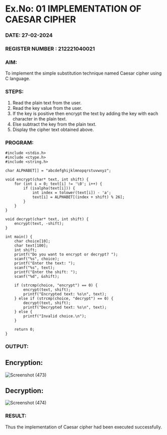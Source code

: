 # Ex.No: 01 IMPLEMENTATION OF CAESAR CIPHER
### DATE: 27-02-2024                                                                          
### REGISTER NUMBER : 212221040021
### AIM: 
To implement the simple substitution technique named Caesar cipher using C language.
### STEPS:
1. Read the plain text from the user.
2. Read the key value from the user.
3. If the key is positive then encrypt the text by adding the key with each character in the plain text.
4. Else subtract the key from the plain text.
5. Display the cipher text obtained above.

### PROGRAM:
```
#include <stdio.h>
#include <ctype.h>
#include <string.h>

char ALPHABET[] = "abcdefghijklmnopqrstuvwxyz";

void encrypt(char* text, int shift) {
    for (int i = 0; text[i] != '\0'; i++) {
        if (isalpha(text[i])) {
            int index = tolower(text[i]) - 'a';
            text[i] = ALPHABET[(index + shift) % 26];
        }
    }
}

void decrypt(char* text, int shift) {
    encrypt(text, -shift);
}

int main() {
    char choice[10];
    char text[100];
    int shift;
    printf("Do you want to encrypt or decrypt? ");
    scanf("%s", choice);
    printf("Enter the text: ");
    scanf("%s", text);
    printf("Enter the shift: ");
    scanf("%d", &shift);

    if (strcmp(choice, "encrypt") == 0) {
        encrypt(text, shift);
        printf("Encrypted text: %s\n", text);
    } else if (strcmp(choice, "decrypt") == 0) {
        decrypt(text, shift);
        printf("Decrypted text: %s\n", text);
    } else {
        printf("Invalid choice.\n");
    }

    return 0;
}
```


### OUTPUT:

## Encryption:
![Screenshot (473)](https://github.com/ashmistalin/Ceaser_cipher/assets/103128410/1625b02f-588c-46e7-9073-8451412bf4fe)

## Decryption:
![Screenshot (474)](https://github.com/ashmistalin/Ceaser_cipher/assets/103128410/dc0d29b1-b4ef-4c69-9ad8-ae0210e72526)


### RESULT:
Thus the implementation of Caesar cipher had been executed successfully.
